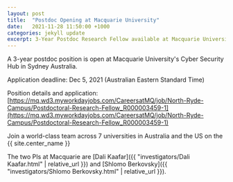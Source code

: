 ```yaml
---
layout: post
title:  "Postdoc Opening at Macquarie University"
date:   2021-11-28 11:50:00 +1000
categories: jekyll update
excerpt: 3-Year Postdoc Research Fellow available at Macquarie University
---
```

A 3-year postdoc position is open at Macquarie University's Cyber Security Hub in Sydney Australia.

Application deadline: Dec 5, 2021 (Australian Eastern Standard Time)

Position details and application: [https://mq.wd3.myworkdayjobs.com/CareersatMQ/job/North-Ryde-Campus/Postdoctoral-Research-Fellow_R000003459-1](https://mq.wd3.myworkdayjobs.com/CareersatMQ/job/North-Ryde-Campus/Postdoctoral-Research-Fellow_R000003459-1)

Join a world-class team across 7 universities in Australia and the US on the {{ site.center_name }}

The two PIs at Macquarie are 
[Dali Kaafar]({{ "investigators/Dali Kaafar.html" | relative_url }}) and 
[Shlomo Berkovsky]({{ "investigators/Shlomo Berkovsky.html" | relative_url }}).
